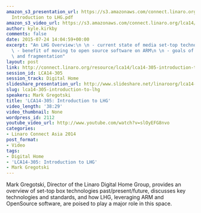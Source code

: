 ```yaml
---
amazon_s3_presentation_url: https://s3.amazonaws.com/connect.linaro.org/lca14/presentations/LCA14-305-
  Introduction to LHG.pdf
amazon_s3_video_url: https://s3.amazonaws.com/connect.linaro.org/lca14/videos/03-05-Wednesday/LCA14-305-+Introduction+to+LHG.mp4
author: kyle.kirkby
comments: false
date: 2015-07-24 14:04:59+00:00
excerpt: "An LHG Overview:\n \n - current state of media set-top technologies\n \n\
  \ - benefit of moving to open source software on ARM\n \n - goals of reducing complexity\
  \ and fragmentation"
layout: post
link: http://connect.linaro.org/resource/lca14/lca14-305-introduction-to-lhg/
session_id: LCA14-305
session_track: Digital Home
slideshare_presentation_url: http://www.slideshare.net/linaroorg/lca14-305-introductiontolhg
slug: lca14-305-introduction-to-lhg
speakers: Mark Gregotski
title: 'LCA14-305: Introduction to LHG'
video_length: '38:29'
video_thumbnail: None
wordpress_id: 2112
youtube_video_url: http://www.youtube.com/watch?v=slOyEFG8nvo
categories:
- Linaro Connect Asia 2014
post_format:
- Video
tags:
- Digital Home
- 'LCA14-305: Introduction to LHG'
- Mark Gregotski
---
```


Mark Gregotski, Director of the Linaro Digital Home Group, provides an overview of set-top box technologies past/present/future, discusses key technologies and standards, and how LHG, leveraging ARM and OpenSource software, are poised to play a major role in this space.
